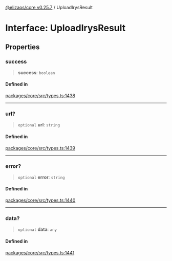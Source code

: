 [@elizaos/core v0.25.7](../index.md) / UploadIrysResult

# Interface: UploadIrysResult

## Properties

### success

> **success**: `boolean`

#### Defined in

[packages/core/src/types.ts:1438](https://github.com/elizaOS/eliza/blob/main/packages/core/src/types.ts#L1438)

***

### url?

> `optional` **url**: `string`

#### Defined in

[packages/core/src/types.ts:1439](https://github.com/elizaOS/eliza/blob/main/packages/core/src/types.ts#L1439)

***

### error?

> `optional` **error**: `string`

#### Defined in

[packages/core/src/types.ts:1440](https://github.com/elizaOS/eliza/blob/main/packages/core/src/types.ts#L1440)

***

### data?

> `optional` **data**: `any`

#### Defined in

[packages/core/src/types.ts:1441](https://github.com/elizaOS/eliza/blob/main/packages/core/src/types.ts#L1441)
